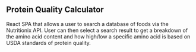 ## Protein Quality Calculator

React SPA that allows a user to search a database of foods via the Nutritionix API.
User can then select a search result to get a breakdown of the amino acid content and how 
high/low a specific amino acid is based on USDA standards of protein quality.